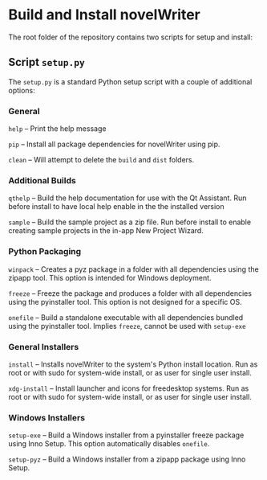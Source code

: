 # Build and Install novelWriter

The root folder of the repository contains two scripts for setup and install:


## Script `setup.py`

The `setup.py` is a standard Python setup script with a couple of additional
options:

### General

`help` – Print the help message

`pip` – Install all package dependencies for novelWriter using pip.

`clean` – Will attempt to delete the `build` and `dist` folders.

### Additional Builds

`qthelp` – Build the help documentation for use with the Qt Assistant. Run
before install to have local help enable in the the installed version

`sample` – Build the sample project as a zip file. Run before install to enable
creating sample projects in the in-app New Project Wizard.

### Python Packaging

`winpack` – Creates a pyz package in a folder with all dependencies using the
zipapp tool. This option is intended for Windows deployment.

`freeze` – Freeze the package and produces a folder with all dependencies using
the pyinstaller tool. This option is not designed for a specific OS.

`onefile` – Build a standalone executable with all dependencies bundled using
the pyinstaller tool. Implies `freeze`, cannot be used with `setup-exe`

### General Installers

`install` – Installs novelWriter to the system's Python install location. Run
as root or with sudo for system-wide install, or as user for single user
install.

`xdg-install` – Install launcher and icons for freedesktop systems. Run as root
or with sudo for system-wide install, or as user for single user install.

### Windows Installers

`setup-exe` – Build a Windows installer from a pyinstaller freeze package using
Inno Setup. This option automatically disables `onefile`.

`setup-pyz` – Build a Windows installer from a zipapp package using Inno Setup.
